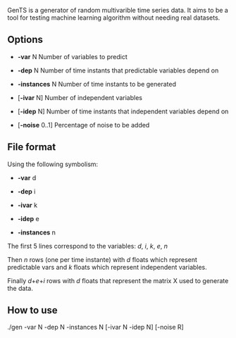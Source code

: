 GenTS is a generator of random multivarible time series data. It aims to be a tool for testing machine learning algorithm without needing real datasets.

## Options

 + **-var** N Number of variables to predict

 + **-dep** N Number of time instants that predictable variables depend on

 + **-instances** N Number of time instants to be generated

 + [**-ivar** N] Number of independent variables

 + [**-idep** N] Number of time instants that independent variables depend on

 + [**-noise** 0..1] Percentage of noise to be added


## File format
Using the following symbolism:

 + **-var** d

 + **-dep** i

 + **-ivar** k

 + **-idep** e

 + **-instances** n 

The first 5 lines correspond to the variables:
*d*, *i*, *k*, *e*, *n*

Then *n* rows (one per time instante) with *d* floats which represent  predictable vars and *k* floats which represent independent variables. 

Finally *d*+*e*+*i* rows with *d* floats that represent the matrix X used to generate the data.

## How to use

./gen -var N -dep N -instances N [-ivar N -idep N] [-noise R]

